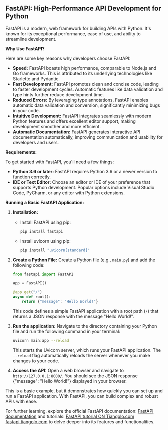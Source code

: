 ## FastAPI: High-Performance API Development for Python

FastAPI is a modern, web framework for building APIs with Python. It's known for its exceptional performance, ease of use, and ability to streamline development.

**Why Use FastAPI?**

Here are some key reasons why developers choose FastAPI:

* **Speed:** FastAPI boasts high performance, comparable to Node.js and Go frameworks. This is attributed to its underlying technologies like Starlette and Pydantic.
* **Fast Development:** FastAPI promotes clean and concise code, leading to faster development cycles. Automatic features like data validation and type hints further reduce development time.
* **Reduced Errors:** By leveraging type annotations, FastAPI enables automatic data validation and conversion, significantly minimizing bugs in your code.
* **Intuitive Development:** FastAPI integrates seamlessly with modern Python features and offers excellent editor support, making development smoother and more efficient.
* **Automatic Documentation:** FastAPI generates interactive API documentation automatically, improving communication and usability for developers and users.

**Requirements:**

To get started with FastAPI, you'll need a few things:

* **Python 3.6 or later:** FastAPI requires Python 3.6 or a newer version to function correctly.
* **IDE or Text Editor:** Choose an editor or IDE of your preference that supports Python development. Popular options include Visual Studio Code, PyCharm, or any editor with Python extensions.

**Running a Basic FastAPI Application:**

1. **Installation:**
   * Install FastAPI using pip:
     ```bash
     pip install fastapi
     ```
   * Install uvicorn using pip:
     ```bash
     pip install "uvicorn[standard]"
     ```

3. **Create a Python File:** Create a Python file (e.g., `main.py`) and add the following code:

   ```python
   from fastapi import FastAPI

   app = FastAPI()

   @app.get("/")
   async def root():
       return {"message": "Hello World!"}
   ```

   This code defines a simple FastAPI application with a root path (`/`) that returns a JSON response with the message "Hello World!".

4. **Run the application:** Navigate to the directory containing your Python file and run the following command in your terminal:

   ```bash
   uvicorn main:app --reload
   ```

   This starts the Uvicorn server, which runs your FastAPI application. The `--reload` flag automatically reloads the server whenever you make changes to your code.

5. **Access the API:** Open a web browser and navigate to `http://127.0.0.1:8000/`. You should see the JSON response {"message": "Hello World!"} displayed in your browser.

This is a basic example, but it demonstrates how quickly you can set up and run a FastAPI application. With FastAPI, you can build complex and robust APIs with ease.

For further learning, explore the official FastAPI documentation: [FastAPI documentation](https://fastapi.tiangolo.com/) and tutorials: [FastAPI tutorial ON Tiangolo.com fastapi.tiangolo.com](https://fastapi.tiangolo.com/tutorial/) to delve deeper into its features and functionalities.
